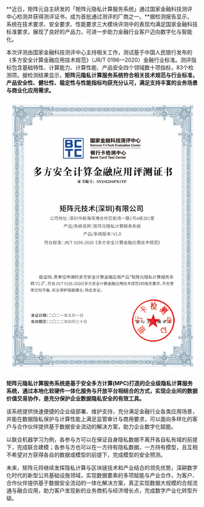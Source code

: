 **近日，矩阵元自主研发的「矩阵元隐私计算服务系统」通过国家金融科技测评中心检测并获得测评证书，成为首批通过测评的厂商之一。**据检测报告显示，系统在技术要求、安全要求、性能要求三大模块评测中的表现均满足国家金融科技标准要求，展现了良好的产品力，可进一步助力金融行业客户迈向数字化与智能化。

本次评测由国家金融科技测评中心主持相关工作，测试基于中国人民银行发布的《多方安全计算金融应用技术规范》（JR/T 0196—2020）金融行业标准。测评指标包含基础特性、计算能力、计算性能、产品安全四个领域数十项指标，83个检测项。据检测结果显示，**矩阵元隐私计算服务系统符合相关技术规范与行业标准，产品安全性、健壮性、稳定性与性能指标均获充分认可，满足支持丰富的业务场景与商业化应用需求。**

![](./imgs/1.png)

**矩阵元隐私计算服务系统是基于安全多方计算(MPC)打造的企业级隐私计算服务系统，通过本地化软硬件一体化服务与开放平台相结合的方式，实现企业间的数据价值交易协作，是充分保护企业数据隐私安全的有效工具。**

该系统提供快速便捷的企业级部署、维护支持，充分满足金融行业各类应用场景，并能在数据隐私保护与计算性能上满足监管审计与商用要求，可以面向多样化的客户与合作伙伴提供基于数据安全流动的解决方案，助力企业数字化赋能。

以联合机器学习为例，各参与方可以在保证自身隐私数据不离开各自私有域的前提下，完成联合建模；各参与方也可以在一方持有隐私数据，一方持有模型，且互相不希望对方获得各自的数据或模型的前提下，完成模型的安全预测。

未来，矩阵元将继续发挥隐私计算与区块链技术和产业结合的领先优势，深耕数字化时代的新型公共基础设施领域，实现数据要素的多项赋能与产业合作，为客户、合作伙伴提供基于数据安全流动的一体化解决方案，真正实现数据大规模的合规流通与融合应用，助力客户发现新的业务商机与经济增长点，完成数字产业化转型升级。

